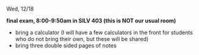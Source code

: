 
<div class="change">
<div class="column_date">
<p markdown="block">

Wed, 12/18
</p>
</div>

<div class="column_recitation">
<p markdown="block">

__final exam, 8:00-9:50am in SILV 403 (this is NOT our usual room)__ 

- bring a calculator (I will have a few calculators in the front for students
who do not bring their own, but these will be shared)
- bring three double sided pages of notes


</p>
</div>

</div>
